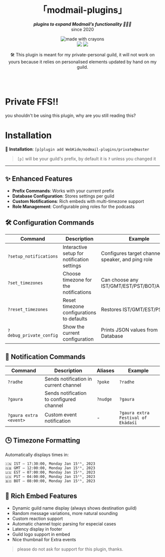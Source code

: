 <div align="center">
<h1>「modmail-plugins」</h1>
<p><b><i>plugins to expand Modmail’s functionality 🍆💦🍑</i></b><br>since 2020</p>
</div>


<div align="center">
<img src="http://forthebadge.com/images/badges/made-with-crayons.svg?style=for-the-badge" alt="made with crayons"><br>
<img src="https://img.shields.io/badge/python-v3.7-12a4ff?style=for-the-badge&logo=python&logoColor=12a4ff">
<img src="https://img.shields.io/badge/library-discord%2Epy-ffbb10?style=for-the-badge">


<p>🛠️ This plugin is meant for my private-personal guild, it will not work on yours because it relies on personalised elements updated by hand on my guild.</p>
<br><br>
</div>

# Private FFS!!

you shouldn't be using this plugin, why are you still reading this?

# Installation

🔸 <b>Installation</b>: `[p]plugin add WebKide/modmail-plugins/private@master`

> `[p]` will be your guild's prefix, by default it is **`?`** unless you changed it

- - - -

## ✨ Enhanced Features
- **Prefix Commands**: Works with your current prefix
- **Database Configuration**: Stores settings per guild
- **Custom Notifications**: Rich embeds with multi-timezone support
- **Role Management**: Configurable ping roles for the podcasts

## 🛠️ Configuration Commands
| Command | Description | Example |
|---------|-------------|---------|
| `?setup_notifications` | Interactive setup for notification settings | Configures target channel, speaker, and ping role |
| `?set_timezones` | Choose timezone for the notifications | Can choose any IST/GMT/EST/PST/BOT/ART/CET |
| `?reset_timezones` | Reset timezone configurations to defaults | Restores IST/GMT/EST/PST/BOT |
| `?debug_private_config` | Show the current configuration | Prints JSON values from Database |

## 📢 Notification Commands
| Command | Description | Aliases | Example |
|---------|-------------|---------|---------|
| `?radhe` | Sends notification in current channel | `?poke` | `?radhe` |
| `?gaura` | Sends notification to configured channel | `?nudge` | `?gaura` |
| `?gaura extra <event>` | Custom event notification | - | `?gaura extra Festival of Ekādaśī` |

## 🕒 Timezone Formatting
Automatically displays times in:
```
🇮🇳 IST — 17:30:00, Monday Jan 15ᵗʰ, 2023
🇬🇧 GMT — 12:00:00, Monday Jan 15ᵗʰ, 2023
🇺🇸 EST — 07:00:00, Monday Jan 15ᵗʰ, 2023
🇺🇸 PST — 04:00:00, Monday Jan 15ᵗʰ, 2023
🇧🇴 BOT — 08:00:00, Monday Jan 15ᵗʰ, 2023
```

## 🎨 Rich Embed Features
- Dynamic guild name display (always shows destination guild)
- Random message variations, more natural sounding
- Custom reaction support
- Automatic channel topic parsing for especial cases
- Latency display in footer
- Guild logo support in embed
- Nice thumbnail for Extra events


> please do not ask for support for this plugin, thanks.
